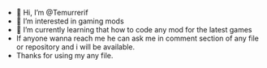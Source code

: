 - 👋 Hi, I’m @Temurrerif
- 👀 I’m interested in gaming mods 
- 🌱 I’m currently learning that how to code any mod for the latest games
- If anyone wanna reach me he can ask me in comment section of any file or repository and i will be available.
- Thanks for using my any file.

<!---
Temurrerif/Temurrerif is a ✨ special ✨ repository because its `README.md` (this file) appears on your GitHub profile.
You can click the Preview link to take a look at your changes.
--->

